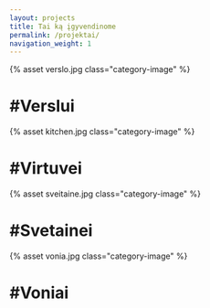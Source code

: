 ```yaml
---
layout: projects
title: Tai ką įgyvendinome
permalink: /projektai/
navigation_weight: 1
---
```


<div class="wrapper">
    <div class="row">
        <div class="category col-lg-6 col-md-6 col-sm-6 col-xs-12">
            {% asset verslo.jpg class="category-image" %}
            <h1 class="category-title">#Verslui</h1>
        </div>
        <div class="category col-lg-6 col-md-6 col-sm-6 col-xs-12">
            {% asset kitchen.jpg class="category-image" %}
            <h1 class="category-title">#Virtuvei</h1>
        </div>
        <div class="category col-lg-6 col-md-6 col-sm-6 col-xs-12">
            {% asset sveitaine.jpg class="category-image" %}
            <h1 class="category-title">#Svetainei</h1>
        </div>
        <div class="category col-lg-6 col-md-6 col-sm-6 col-xs-12">
            {% asset vonia.jpg class="category-image" %}
            <h1 class="category-title">#Voniai</h1>
        </div>
    </div>
</div>
